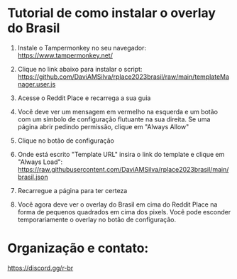 # Tutorial de como instalar o overlay do Brasil

1. Instale o Tampermonkey no seu navegador:
https://www.tampermonkey.net/

2. Clique no link abaixo para instalar o script:
https://github.com/DaviAMSilva/rplace2023brasil/raw/main/templateManager.user.js

3. Acesse o Reddit Place e recarrega a sua guia

4. Você deve ver um mensagem em vermelho na esquerda e um botão com um símbolo de configuração flutuante na sua direita. Se uma página abrir pedindo permissão, clique em "Always Allow"

5. Clique no botão de configuração

6. Onde está escrito "Template URL" insira o link do template e clique em "Always Load":
https://raw.githubusercontent.com/DaviAMSilva/rplace2023brasil/main/brasil.json

7. Recarregue a página para ter certeza

8. Você agora deve ver o overlay do Brasil em cima do Reddit Place na forma de pequenos quadrados em cima dos pixels. Você pode esconder temporariamente o overlay no botão de configuração.

# Organização e contato:
https://discord.gg/r-br
